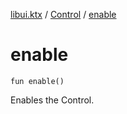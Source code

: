 [libui.ktx](../README.md) / [Control](README.md) / [enable](enable.md)

# enable

`fun enable()`

Enables the Control.

